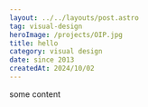 ```yaml
---
layout: ../../layouts/post.astro
tag: visual-design
heroImage: /projects/OIP.jpg
title: hello
category: visual design
date: since 2013
createdAt: 2024/10/02
---
```


some content
